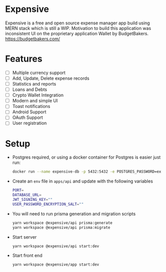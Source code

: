 # Expensive

Expensive is a free and open source expense manager app build using MERN stack which is still a WIP. Motivation to build this application was inconsistent UI on the proprietary application Wallet by BudgetBakers. https://budgetbakers.com/

# Features

- [ ] Multiple currency support
- [ ] Add, Update, Delete expense records
- [ ] Statistics and reports
- [ ] Loans and Debts
- [ ] Crypto Wallet Integration
- [ ] Modern and simple UI
- [ ] Toast notifications
- [ ] Android Support
- [ ] OAuth Support
- [ ] User registration

# Setup

- Postgres required, or using a docker container for Postgres is easier just run:
  ```sh
  docker run --name expensive-db -p 5432:5432 -e POSTGRES_PASSWORD=expensive -e POSTGRES_USER=expensive -e POSTGRES_DB=expensive -d postgres
  ```
- Create an `env` file in `apps/api` and update with the following variables
  ```sh
  PORT=
  DATABASE_URL=
  JWT_SIGNING_KEY=""
  USER_PASSWORD_ENCRYPTION_SALT=""
  ```
- You will need to run prisma generation and migration scripts
  ```sh
  yarn workspace @expensive/api prisma:generate
  yarn workspace @expensive/api prisma:migrate
  ```
- Start server
  ```sh
  yarn workspace @expensive/api start:dev
  ```
- Start front end
  ```sh
  yarn workspace @expensive/app start:dev
  ```

